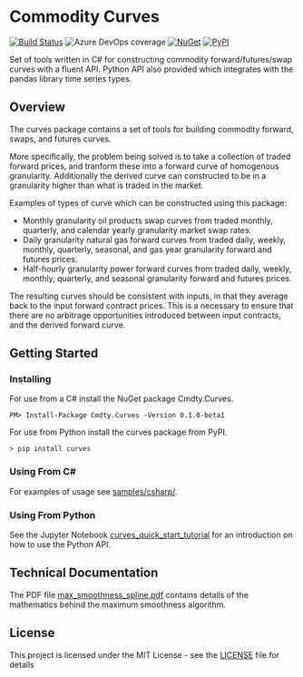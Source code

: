 Commodity Curves
================
[![Build Status](https://dev.azure.com/cmdty/github/_apis/build/status/cmdty.curves?branchName=master)](https://dev.azure.com/cmdty/github/_build/latest?definitionId=1&branchName=master)
![Azure DevOps coverage](https://img.shields.io/azure-devops/coverage/cmdty/github/1)
[![NuGet](https://img.shields.io/nuget/v/cmdty.curves.svg)](https://www.nuget.org/packages/Cmdty.Curves/)
[![PyPI](https://img.shields.io/pypi/v/curves.svg)](https://pypi.org/project/curves/)

Set of tools written in C# for constructing commodity forward/futures/swap curves with a fluent API. Python API also provided which integrates with the pandas library time series types.

## Overview

The curves package contains a set of tools for building commodity forward, swaps, and futures curves.

More specifically, the problem being solved is to take a collection of traded forward prices, and tranform these into a 
forward curve of homogenous granularity. Additionally the derived curve can constructed to be in a granularity higher 
than what is traded in the market.

Examples of types of curve which can be constructed using this package:
* Monthly granularity oil products swap curves from traded monthly, quarterly, and calendar yearly granularity
market swap rates.
* Daily granularity natural gas forward curves from traded daily, weekly, monthly, quarterly, seasonal, and
gas year granularity forward and futures prices.
* Half-hourly granularity power forward curves from traded daily, weekly, monthly, quarterly, and seasonal
granularity forward and futures prices.

The resulting curves should be consistent with inputs, in that they average back to the input forward contract prices.
This is a necessary to ensure that there are no arbitrage opportunities introduced between input contracts, and the derived forward curve.

## Getting Started

### Installing
For use from a C# install the NuGet package Cmdty.Curves.
```
PM> Install-Package Cmdty.Curves -Version 0.1.0-beta1
```

For use from Python install the curves package from PyPI.
```
> pip install curves
```

### Using From C#
For examples of usage see [samples/csharp/](https://github.com/cmdty/curves/tree/master/samples/csharp).

### Using From Python
See the Jupyter Notebook [curves_quick_start_tutorial](samples/python/curves_quick_start_tutorial.ipynb) for an introduction on how to use the Python API.

## Technical Documentation
The PDF file [max_smoothness_spline.pdf](docs/max_smoothness/max_smoothness_spline.pdf) contains details of the mathematics behind the maximum smoothness algorithm.

## License

This project is licensed under the MIT License - see the [LICENSE](LICENSE) file for details